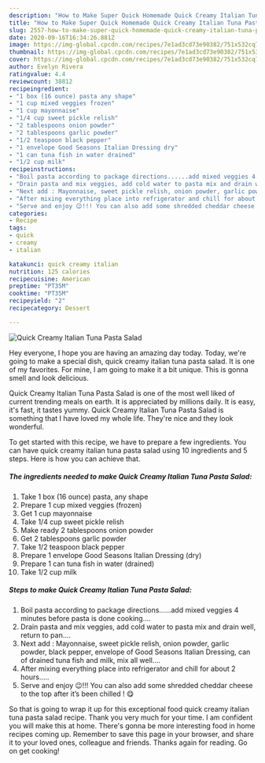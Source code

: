 ```yaml
---
description: "How to Make Super Quick Homemade Quick Creamy Italian Tuna Pasta Salad"
title: "How to Make Super Quick Homemade Quick Creamy Italian Tuna Pasta Salad"
slug: 2557-how-to-make-super-quick-homemade-quick-creamy-italian-tuna-pasta-salad
date: 2020-09-16T16:34:26.881Z
image: https://img-global.cpcdn.com/recipes/7e1ad3cd73e90382/751x532cq70/quick-creamy-italian-tuna-pasta-salad-recipe-main-photo.jpg
thumbnail: https://img-global.cpcdn.com/recipes/7e1ad3cd73e90382/751x532cq70/quick-creamy-italian-tuna-pasta-salad-recipe-main-photo.jpg
cover: https://img-global.cpcdn.com/recipes/7e1ad3cd73e90382/751x532cq70/quick-creamy-italian-tuna-pasta-salad-recipe-main-photo.jpg
author: Evelyn Rivera
ratingvalue: 4.4
reviewcount: 38812
recipeingredient:
- "1 box (16 ounce) pasta any shape"
- "1 cup mixed veggies frozen"
- "1 cup mayonnaise"
- "1/4 cup sweet pickle relish"
- "2 tablespoons onion powder"
- "2 tablespoons garlic powder"
- "1/2 teaspoon black pepper"
- "1 envelope Good Seasons Italian Dressing dry"
- "1 can tuna fish in water drained"
- "1/2 cup milk"
recipeinstructions:
- "Boil pasta according to package directions......add mixed veggies 4 minutes before pasta is done cooking...."
- "Drain pasta and mix veggies, add cold water to pasta mix and drain well, return to pan...."
- "Next add : Mayonnaise, sweet pickle relish, onion powder, garlic powder, black pepper, envelope of Good Seasons Italian Dressing, can of drained tuna fish and milk, mix all well...."
- "After mixing everything place into refrigerator and chill for about 2 hours....."
- "Serve and enjoy 😉!!! You can also add some shredded cheddar cheese to the top after it’s been chilled ! 😋"
categories:
- Recipe
tags:
- quick
- creamy
- italian

katakunci: quick creamy italian 
nutrition: 125 calories
recipecuisine: American
preptime: "PT35M"
cooktime: "PT35M"
recipeyield: "2"
recipecategory: Dessert

---
```



![Quick Creamy Italian Tuna Pasta Salad](https://img-global.cpcdn.com/recipes/7e1ad3cd73e90382/751x532cq70/quick-creamy-italian-tuna-pasta-salad-recipe-main-photo.jpg)

Hey everyone, I hope you are having an amazing day today. Today, we're going to make a special dish, quick creamy italian tuna pasta salad. It is one of my favorites. For mine, I am going to make it a bit unique. This is gonna smell and look delicious.



Quick Creamy Italian Tuna Pasta Salad is one of the most well liked of current trending meals on earth. It is appreciated by millions daily. It is easy, it's fast, it tastes yummy. Quick Creamy Italian Tuna Pasta Salad is something that I have loved my whole life. They're nice and they look wonderful.


To get started with this recipe, we have to prepare a few ingredients. You can have quick creamy italian tuna pasta salad using 10 ingredients and 5 steps. Here is how you can achieve that.

<!--inarticleads1-->

##### The ingredients needed to make Quick Creamy Italian Tuna Pasta Salad:

1. Take 1 box (16 ounce) pasta, any shape
1. Prepare 1 cup mixed veggies (frozen)
1. Get 1 cup mayonnaise
1. Take 1/4 cup sweet pickle relish
1. Make ready 2 tablespoons onion powder
1. Get 2 tablespoons garlic powder
1. Take 1/2 teaspoon black pepper
1. Prepare 1 envelope Good Seasons Italian Dressing (dry)
1. Prepare 1 can tuna fish in water (drained)
1. Take 1/2 cup milk




<!--inarticleads2-->

##### Steps to make Quick Creamy Italian Tuna Pasta Salad:

1. Boil pasta according to package directions......add mixed veggies 4 minutes before pasta is done cooking....
1. Drain pasta and mix veggies, add cold water to pasta mix and drain well, return to pan....
1. Next add : Mayonnaise, sweet pickle relish, onion powder, garlic powder, black pepper, envelope of Good Seasons Italian Dressing, can of drained tuna fish and milk, mix all well....
1. After mixing everything place into refrigerator and chill for about 2 hours.....
1. Serve and enjoy 😉!!! You can also add some shredded cheddar cheese to the top after it’s been chilled ! 😋




So that is going to wrap it up for this exceptional food quick creamy italian tuna pasta salad recipe. Thank you very much for your time. I am confident you will make this at home. There's gonna be more interesting food in home recipes coming up. Remember to save this page in your browser, and share it to your loved ones, colleague and friends. Thanks again for reading. Go on get cooking!

